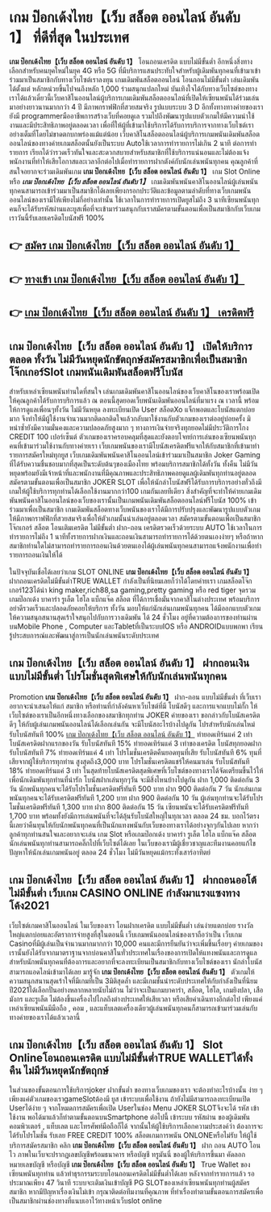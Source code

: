 # เกม ป๊อกเด้งไทย【เว็บ สล็อต ออนไลน์ อันดับ 1】  ที่ดีที่สุด ในประเทศ

**เกม ป๊อกเด้งไทย【เว็บ สล็อต ออนไลน์ อันดับ 1】** โอนถอนเครดิต แบบไม่มีขั้นต่ำ  อีกหนึ่งสิ่งทางเลือกสำหรับคนยุคใหม่ในยุค 4G หรือ 5G ที่มีบริการแสนประทับใจสำหรับผู้เดิมพันทุกคนที่เข้ามาเข้าร่วมมาเป็นสมาชิกกับทางเว็บไซต์เราลงทุน เกมเดิมพันสล็อตออนไลน์ โอนถอนไม่มีขั้นต่ำ เล่นเดิมพันได้ตั้งแต่ หลักหน่วยขึ้นไปจนถึงหลัก 1,000 ร่วมสนุกแปลกใหม่ บันเทิงใจได้กับทางเว็บไซต์ของทางเราได้แล้วเดี๋ยวนี้เว็บคาสิโนออนไลน์ผู้บริการเกมเดิมพันสล็อตออนไลน์ที่เปิดให้เซียนพนันได้ร่วมเล่นมาอย่างยาวนานมากกว่า 4 ปี มีภาพกราฟฟิกที่สวยสมจริง รูปแบบระบบ 3 D
อีกทั้งทางทางค่ายของเรายังมี programmerมืออาชีพการสร้างเว็บที่คอยดูเล  รวมไปถึงพัฒนารูปแบบตัวเกมให้มีความน่าใช้งานและมีประสิทธิภาพอยู่ตลอดเวลา เพื่อที่ให้ผู้ที่เข้ามาใช้บริการได้รับการบริการจากทางเว็บไซต์เราอย่างเต็มที่โดยไม่ขาดตกบกพร่องแม้แต่น้อย เว็บคาสิโนสล็อตออนไลน์ผู้บริการเกมพนันเดิมพันสล็อตออนไลน์ของทางค่ายเกมสล็อตนั้นยังเป็นระบบ Autoใช้เวลาการทำรายการไม่เกิน 2 นาที ต่อการทำรายการ เรียกได้ว่ารวดเร็วทันใจและสะดวกสบายสำหรับสมาชิกที่ใช้บริการแน่นอนและไม่ต้องแจ้งพนักงานที่ทำให้เสียโอกาสและเวลาอีกต่อไปเมื่อทำรายการฝากตังค์กับนักเล่นพนันทุกคน
คุณลูกค้าที่สนใจอยากจะร่วมเดิมพันเกม **เกม ป๊อกเด้งไทย【เว็บ สล็อต ออนไลน์ อันดับ 1】** เกม Slot Online หรือ ***เกม ป๊อกเด้งไทย【เว็บ สล็อต ออนไลน์ อันดับ 1】*** เกมเดิมพันพนันคาสิโนออนไลน์ผู้เล่นพนันทุกคนสามารถเข้าร่วมมาเป็นสมาชิกได้เลยเพียงกรอกประวัติและข้อมูลตามลำดับที่ทางเว็บเกมพนันออนไลน์ของเรามีให้เพียงไม่กี่อย่างเท่านั้น ใช้เวลาในการทำรายการเปิดยูสไม่ถึง 3 นาทีเซียนพนันทุกคนก็จะได้รับรหัสผ่านและยูสเพื่อที่จะเข้ามาร่วมสนุกกับเราสมัครตามขั้นตอนเพื่อเป็นสมาชิกกับเว็บเกมเราวันนี้รับเลยเครดิตโบนัสฟรี 100%

## 👉 [สมัคร เกม ป๊อกเด้งไทย【เว็บ สล็อต ออนไลน์ อันดับ 1】](https://archa888.com/)
## 👉 [ทางเข้า เกม ป๊อกเด้งไทย【เว็บ สล็อต ออนไลน์ อันดับ 1】](https://archa888.com/)
## 👉 [เกม ป๊อกเด้งไทย【เว็บ สล็อต ออนไลน์ อันดับ 1】 เครดิตฟรี](https://archa888.com/)

## เกม ป๊อกเด้งไทย【เว็บ สล็อต ออนไลน์ อันดับ 1】 เปิดให้บริการตลอด ทั้งวัน ไม่มีวันหยุดนักขัตฤกษ์สมัครสมาชิกเพื่อเป็นสมาชิก โจ๊กเกอร์Slot เกมพนันเดิมพันสล็อตฟรีโบนัส

สำหรับเหล่าเซียนพนันท่านใดที่สนใจ เล่นเกมเดิมพันคาสิโนออนไลน์ของเว็บคาสิโนของเราพร้อมเปิดให้คุณลูกค้าได้รับการบริการแล้ว ณ ตอนนี้สุดยอดเว็บพนันเดิมพันออนไลน์ที่มาแรง ณ เวลานี้ พร้อมให้การดูแลเพื่อนๆทั้งวัน ไม่มีวันหยุด ลงทะเบียนเปิด User สล็อตXo แจ็กพอตและโบนัสแตกบ่อยมาก จึงทำให้มีผู้ใช้งานจำนวนมากติดอกติดใจแล้วกลับมาใช้งานกับตัวเกมของเราต่ออยู่บ่อยครั้ง มิหนำซ้ำยังมีความมั่นคงและความปลอดภัยสูงมาก ๆ ทางการเงินจ่ายจริงทุกยอดไม่มีประวัติการโกง CREDIT 100 เปอร์เซ็นต์ ตัวเกมของเราครอบคลุมที่สุดและยังตอบโจทย์การเล่นของเซียนพนันทุกคนที่เข้ามาร่วมใช้งานกับทางค่ายเรา
เว็บเกมพนันของเรามีโบนัสเครดิตฟรีแจกให้กับสมาชิกที่เข้ามาทำรายการสมัครใหม่ทุกยูส เว็บเกมเดิมพันพนันคาสิโนออนไลน์เข้าร่วมมาเป็นสมาชิก Joker Gaming ที่ได้รับความชื่นชอบมากที่สุดเป็นระดับต้นๆของเมืองไทย พร้อมบริการสมาชิกได้ทั้งวัน ทั้งคืน ไม่มีวันหยุดพร้อมยังมีเจ้าหน้าที่และพนักงานที่มีคุณภาพและประสิทธิภาพคอยดูแลผู้เดิมพันทุกท่านอยู่ตลอด สมัครตามขั้นตอนเพื่อเป็นสมาชิก JOKER SLOT เพื่อให้นักล่าโบนัสฟรีได้รับการบริการอย่างทั่วถึงมีเกมให้ผู้ใช้บริการทุกท่านได้เลือกใช้งานมากกว่า100 เกมกันเลยทีเดียว
สิ่งสำคัญที่จะทำให้ค่ายเกมเดิมพันพนันคาสิโนออนไลน์ของเว็บของเรานั้นเป็นเกมพนันเดิมพันสล็อตออนไลน์ฟรีโบนัส 100% เข้าร่วมมาเพื่อเป็นสมาชิก  เกมเดิมพันสล็อตทางเว็บพนันของเราได้มีการปรับปรุงและพัฒนารูปแบบตัวเกมให้มีภาพกราฟฟิกที่สวยสมจริงเพื่อให้ตัวเกมนั้นน่าเล่นอยู่ตลอดเวลา สมัครตามขั้นตอนเพื่อเป็นสมาชิก โจ๊กเกอร์ สล็อต โอนเติมเครดิต ไม่มีขั้นต่ำ ฝาก-ถอน เครดิตรวดเร็วด้วยระบบ AUTO ใช้เวลาในการทำรายการไม่ถึง 1 นาทีทั้งรายการฝากเงินและถอนเงินสามารถทำรายการได้ด้วยตนเองง่ายๆ หรือถ้าหากสมาชิกท่านใดไม่สามารถทำรายการถอนเงินด้วยตนเองได้ผู้เล่นพนันทุกคนสามารถแจ้งพนักงานเพื่อทำรายการถอนเงินให้ได้

ในปัจจุบันเชื่อได้เลยว่าเกม SLOT ONLINE  **เกม ป๊อกเด้งไทย【เว็บ สล็อต ออนไลน์ อันดับ 1】** ฝากถอนเครดิตไม่มีขั้นต่ำTRUE WALLET กำลังเป็นที่นิยมเลยก็ว่าได้โดยค่ายเรา เกมสล็อตโจ๊กเกอร์123ได้นำ  king maker,rich88,sa gaming,pretty gaming หรือ red tiger จุดรวมเกมป๊อกเด้ง บาคาร่า รูเล็ต ไฮโล แบ็กแจ๊ค สล็อต ที่ได้การเชื่อมั่นจากคาสิโนต่างประเทศ พร้อมบริการอย่าดีรวดเร็วและปลอดภัยคอยให้บริการ ทั้งวัน มอบให้แก่นักเล่นเกมพนันทุกคน ได้มีออกแบบตัวเกมให้ความสนุกสนานสุดเร้าใจสนุกไปกับการวางเดิมพัน ได้ 24 ชั่วโมง อยู่ที่ความต้องการของท่านผ่านบนMobile Phone , Computer และTabletที่เป็นระบบIOS หรือ ANDROIDแบบพกพา เรียนรู้ประสบการณ์และพัฒนาสู่การเป็นนักเล่นพนันระดับประเทศ

## เกม ป๊อกเด้งไทย【เว็บ สล็อต ออนไลน์ อันดับ 1】 ฝากถอนเงินแบบไม่มีขั้นต่ำ โปรโมชั่นสุดพิเศษให้กับนักเล่นพนันทุกคน

 Promotion  **เกม ป๊อกเด้งไทย【เว็บ สล็อต ออนไลน์ อันดับ 1】** ฝาก-ถอน แบบไม่มีขั้นต่ำ ที่เว็บเราอยากจะนำเสนอให้แก่  สมาชิก หรือท่านที่กำลังค้นหาเว็บไซต์ที่มี โบนัสดีๆ และการแจกแบบไม่กั๊ก ให้เว็บไซต์ของเราเป็นอีกหนึ่งทางเลือกของสมาชิกทุกท่าน JOKER ค่ายของเรา ขอกล่าวกับโบนัสเครดิตดีๆ ให้กับผู้เล่นเกมพนันออนไลน์ได้เลือกเล่นกัน จะมีโบนัสอะไรบ้างไปดูกัน
โปรสำหรับนักเล่นใหม่ รับโบนัสทันที 100% [เกม ป๊อกเด้งไทย【เว็บ สล็อต ออนไลน์ อันดับ 1】](https://archa888.com/) ทำยอดเทิร์นแค่ 2 เท่า
โบนัสเครดิตฝากแรกของวัน รับโบนัสทันที 15% ทำยอดเทิร์นแค่ 3 เท่าของเครดิต
โบนัสทุกยอดฝาก รับโบนัสทันที 7% ทำยอดเทิร์นแค่ 4 เท่า
โปรโมชั่นเครดิตคืนยอดทุนที่เสีย รับโบนัสทันที 6% ทุนที่เสียจากผู้ใช้บริการทุกท่าน สูงสุดถึง3,000 บาท
โปรโมชั่นเครดิตแชร์ให้คนมาเล่น รับโบนัสทันที 18% ทำยอดเทิร์นแค่ 3 เท่า
ในสุดท้ายโบนัสเครดิตสุดพิเศษที่เว็บไซต์ของทางเราได้จัดเตรียมขึ้นไว้ให้เพื่อนักเดิมพันทุกท่านที่น่ารัก โบนัสฝากเล่นทุกๆวัน จะมีสิ่งไหนบ้างไปดูกัน
ฝาก 1,000 ติดต่อกัน 3 วัน นักพนันทุกคนจะได้รับโปรโมชั่นเครดิตฟรีทันที 500 บาท
ฝาก 900 ติดต่อกัน 7 วัน นักเล่นเกมพนันทุกคนจะได้รับเครดิตฟรีทันที 1,200 บาท
ฝาก 900 ติดต่อกัน 10 วัน ผู้เล่นทุกท่านจะได้รับโปรโมชั่นเครดิตฟรีทันที 1,300 บาท
ฝาก 800 ติดต่อกัน 15 วัน เซียนพนันจะได้รับเครดิตฟรีทันที 1,700 บาท
พร้อมทั้งยังมีการเล่นพนันที่จะได้ลุ้นรับโบนัสใหญ่ในทุกเวลา ตลอด 24 ชม. บอกไว้ตรงนี้เลยว่าคืนทุนให้กับนักพนันทุกคนที่เป็นนักแทงพนันกับเว็บของทางเราได้อย่างจุกๆกันไปเลย หากว่าลูกค้าทุกท่านสนใจและอยากจะเล่น เกม Slot หรือเกมป๊อกเด้ง บาคาร่า รูเล็ต ไฮโล แบ็กแจ๊ค สล็อต นักเล่นพนันทุกท่านสามารถคลิ๊กไปที่เว็บไซต์ได้เลย ในเว็บของเรามีผู้เชี่ยวชาญและทีมงานคอยแก้ไขปัญหาให้นักเล่นเกมพนันอยู่ ตลอด 24 ชั่วโมง ไม่มีวันหยุดแม้กระทั่งเสาร์อาทิตย์

## เกม ป๊อกเด้งไทย【เว็บ สล็อต ออนไลน์ อันดับ 1】 ฝากถอนออโต้ไม่มีขั้นต่ำ  เว็บเกม CASINO ONLINE กำลังมาแรงแซงทางโค้ง2021

เว็บไซต์เกมคาสิโนออนไลน์ ในเว็บของเรา โอนฝากเครดิต แบบไม่มีขั้นต่ำ เล่นง่ายแตกบ่อย รางวัลใหญ่แตกบ่อยและอัตราการจ่ายสูงที่สุในตอนนี้ เว็บเกมพนันออนไลน์ของเราถือว่าเป็น เว็บเกม Casinoที่มีผู้เล่นเป็นจำนวนมากมากกว่า 10,000 คนและมีการยืนยันว่าจะเพิ่มขึ้นเรื่อยๆ ค่ายเกมของเรานั้นยังได้รับจากมาตราฐานจากบ่อนคาสิโนทั่วประเทศในเรื่องของการเปิดให้แทงพนันและการดูแล สำหรับนักพนันทุกคนที่ต้องการและอยากที่จะลงทะเบียนเป็นสมาชิกกับทางเว็บไซต์ของเรา นักล่าโบนัสสามารถแอดไลน์เข้ามาได้เลย
	มารู้จัก **เกม ป๊อกเด้งไทย【เว็บ สล็อต ออนไลน์ อันดับ 1】** ตัวเกมให้ความสนุกสนานสุดเร้าใจที่มีเกมที่เป็น 3มิติสุดล้ำ และมีเกมชั้นนำระดับประเทศให้กับกำลังเป็นที่นิยมปี2021ได้เลือกปั่นอย่างหลากหลายนับไม่ถ้วน  ไม่ว่าจะเป็นเกมบาคาร่า, สล็อต, ไฮโล, เกมยิงปลา, เสือมังกร และรูเล็ต ไม่ต้องขึ้นเครื่องไปไกลถึงต่างประเทศให้เสียเวลา หรือเสียค่าเดินทางอีกต่อไป เพียงแค่เหล่าเซียนพนันมีมือถือ , คอม , และแท็บเลตเครื่องเดียวผู้เล่นพนันทุกคนก็สามารถเข้ามาร่วมเล่นกับทางค่ายของเราได้แล้วเวลานี้

## เกม ป๊อกเด้งไทย【เว็บ สล็อต ออนไลน์ อันดับ 1】 Slot Onlineโอนถอนเครดิต แบบไม่มีขั้นต่ำTRUE WALLETได้ทั้งคืน ไม่มีวันหยุดนักขัตฤกษ์

ในส่วนของขั้นตอนการใช้บริการjoker ฝากขั้นต่ำ ของทางเว็บเกมของเรา จะต้องทำอะไรบ้างนั้น ง่าย ๆ เพียงแค่ตัวเกมของเราgameSlotต้องมี ยูส เข้าระบบเพื่อใช้งาน ถ้ายังไม่มีสามารถลงทะเบียนเปิด Userได้ง่าย ๆ จากโหมดการสมัครเพื่อเปิด Userในช่อง Menu JOKER SLOTจึงจะได้ รหัส เข้าใช้งาน พอได้มาแล้วก็ทำตามขั้นตอนบนSmartphone ต่อไปนี้
เข้าระบบ รหัสผ่าน  ของผู้เดิมพัน คอมพิวเตอร์ , แท็บเลต และโทรศัพท์มือถือก็ได้
จากนั้นให้ผู้ใช้บริการเลือกความประสงค์ว่า ต้องการจะได้รับโปรโมชั่น รับเลย FREE CREDIT 100% สล็อตเกมการพนัน ONLONEหรือไม่รับ
ให้ผู้ใช้บริการสมัครสมาชิก คลิก **เกม ป๊อกเด้งไทย【เว็บ สล็อต ออนไลน์ อันดับ 1】** ฝาก ถอน AUTO โอนไว ภาพในเว็บจะปรากฏเลขบัญชีพร้อมธนาคาร หรือบัญชี ทรูมันนี่ ของผู้ให้บริการขึ้นมา
คัดลอกหมายเลขบัญชี หรือบัญชี **เกม ป๊อกเด้งไทย【เว็บ สล็อต ออนไลน์ อันดับ 1】** True Wallet ของเซียนพนันทุกท่าน แล้วทำธุรกรรมระบบโอนถอนเครดิตไม่มีขั้นต่ำได้เลย
หลังจากทำรายการแล้ว รอประมาณเพียง 47 วินาที ระบบจะเติมเงินเข้าบัญชี PG SLOTของเหล่าเซียนพนันทุกท่านผู้สมัครสมาชิก
หากมีปัญหาเรื่องเงินไม่เข้า กรุณาติดต่อทีมงานที่คุณภาพ ที่ทำเรื่องทำตามขั้นตอนการสมัครเพื่อเป็นสมาชิกผ่านช่องทางที่แนบเอาไว้ทางหน้าเว็บslot online


